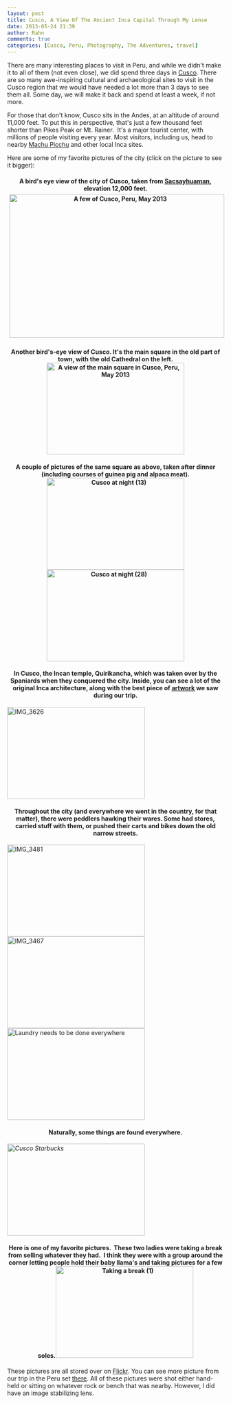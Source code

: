 ```yaml
---
layout: post
title: Cusco, A View Of The Ancient Inca Capital Through My Lense
date: 2013-05-24 21:39
author: Rahn
comments: true
categories: [Cusco, Peru, Photography, The Adventures, travel]
---
```

There are many interesting places to visit in Peru, and while we didn't make it to all of them (not even close), we did spend three days in <a href="http://en.wikipedia.org/wiki/Cusco">Cusco</a>. There are so many awe-inspiring cultural and archaeological sites to visit in the Cusco region that we would have needed a lot more than 3 days to see them all. Some day, we will make it back and spend at least a week, if not more.

For those that don't know, Cusco sits in the Andes, at an altitude of around 11,000 feet. To put this in perspective, that's just a few thousand feet shorter than Pikes Peak or Mt. Rainer.  It's a major tourist center, with millions of people visiting every year. Most visitors, including us, head to nearby <a href="http://en.wikipedia.org/wiki/Machu_Picchu">Machu Picchu</a> and other local Inca sites.

Here are some of my favorite pictures of the city (click on the picture to see it bigger):
<h4 style="text-align: center;">A bird's eye view of the city of Cusco, taken from <span style="text-decoration: underline;"><a href="http://en.wikipedia.org/wiki/Saksaywaman">Sacsayhuaman</a></span>, elevation 12,000 feet.<a title="A view of Cusco, Peru, May 2013 by BigRahn, on Flickr" href="http://www.flickr.com/photos/bigrahn/8773106281/"><img class="alignnone" style="margin: 5px;" alt="A few of Cusco, Peru, May 2013" src="http://farm6.staticflickr.com/5453/8773106281_3876bf213c.jpg" width="500" height="333" /></a></h4>
<h4 style="text-align: center;">Another bird's-eye view of Cusco. It's the main square in the old part of town, with the old Cathedral on the left. <a title="A view of the main square in Cusco, Peru, May 2013 by BigRahn, on Flickr" href="http://www.flickr.com/photos/bigrahn/8779666474/"><img class="aligncenter" alt="A view of the main square in Cusco, Peru, May 2013" src="http://farm8.staticflickr.com/7406/8779666474_7e63cc3abf_n.jpg" width="320" height="213" /></a></h4>
<h4 style="text-align: center;">A couple of pictures of the same square as above, taken after dinner (including courses of guinea pig and alpaca meat).
<a title="Cusco at night (13) by BigRahn, on Flickr" href="http://www.flickr.com/photos/bigrahn/8779557918/"><img class="aligncenter" alt="Cusco at night (13)" src="http://farm9.staticflickr.com/8140/8779557918_5043747afe_n.jpg" width="320" height="213" /></a>
<a title="Cusco at night (28) by BigRahn, on Flickr" href="http://www.flickr.com/photos/bigrahn/8772998695/"><img class="aligncenter" alt="Cusco at night (28)" src="http://farm6.staticflickr.com/5348/8772998695_2a8a3ca8c4_n.jpg" width="320" height="213" /></a></h4>
<h4 style="text-align: center;">In Cusco, the Incan temple, Quirikancha, which was taken over by the Spaniards when they conquered the city. Inside, you can see a lot of the original Inca architecture, along with the best piece of <span style="text-decoration: underline;"><a href="http://en.wikipedia.org/wiki/Marcos_Zapata">artwork</a></span> we saw during our trip.</h4>
<a title="IMG_3626 by BigRahn, on Flickr" href="http://www.flickr.com/photos/bigrahn/8773076927/"><img class="aligncenter" alt="IMG_3626" src="http://farm3.staticflickr.com/2840/8773076927_81d59146e2_n.jpg" width="320" height="213" /></a>
<h4 style="text-align: center;">Throughout the city (and everywhere we went in the country, for that matter), there were peddlers hawking their wares. Some had stores, carried stuff with them, or pushed their carts and bikes down the old narrow streets.</h4>
<a title="IMG_3481 by BigRahn, on Flickr" href="http://www.flickr.com/photos/bigrahn/8779593448/"><img class="aligncenter" alt="IMG_3481" src="http://farm8.staticflickr.com/7443/8779593448_bb0d3616e2_n.jpg" width="320" height="213" /></a>
<a title="IMG_3467 by BigRahn, on Flickr" href="http://www.flickr.com/photos/bigrahn/8773026081/"><img class="aligncenter" alt="IMG_3467" src="http://farm9.staticflickr.com/8539/8773026081_08f59d2ccb_n.jpg" width="320" height="213" /></a>
<a title="Laundry needs to be done everywhere by BigRahn, on Flickr" href="http://www.flickr.com/photos/bigrahn/8779586592/"><img class="aligncenter" alt="Laundry needs to be done everywhere" src="http://farm4.staticflickr.com/3812/8779586592_4bb8e07c5f_n.jpg" width="320" height="213" /></a>
<h4 style="text-align: center;">Naturally, some things are found everywhere.</h4>
<em id="__mceDel"> <a title="Cusco Starbucks by BigRahn, on Flickr" href="http://www.flickr.com/photos/bigrahn/8773004705/"><img class="aligncenter" alt="Cusco Starbucks" src="http://farm4.staticflickr.com/3751/8773004705_1ac7dcf8e2_n.jpg" width="320" height="213" /></a></em>
<h4 style="text-align: center;">Here is one of my favorite pictures.  These two ladies were taking a break from selling whatever they had.  I think they were with a group around the corner letting people hold their baby llama's and taking pictures for a few soles.<a title="Taking a break (1) by BigRahn, on Flickr" href="http://www.flickr.com/photos/bigrahn/8809128845/"><img class="aligncenter" alt="Taking a break (1)" src="http://farm4.staticflickr.com/3735/8809128845_77918cab05_n.jpg" width="320" height="213" /></a></h4>
These pictures are all stored over on <a href="http://www.flickr.com/photos/bigrahn/sets/72157633588943844/">Flickr</a>. You can see more picture from our trip in the Peru set <a href="http://www.flickr.com/photos/bigrahn/sets/72157633588943844/">there</a>. All of these pictures were shot either hand-held or sitting on whatever rock or bench that was nearby. However, I did have an image stabilizing lens.
